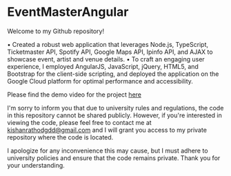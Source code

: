 # EventMasterAngular
Welcome to my Github repository!

• Created a robust web application that leverages Node.js, TypeScript, Ticketmaster API, Spotify API, Google Maps API, Ipinfo API,
and AJAX to showcase event, artist and venue details.
• To craft an engaging user experience, I employed AngularJS, JavaScript, jQuery, HTML5, and Bootstrap for the client-side
scripting, and deployed the application on the Google Cloud platform for optimal performance and accessibility.

Please find the demo video for the project [here](https://drive.google.com/file/d/10sAQWYjTvnbFYkPwOZ__SQ0S6WfSk0MI/view?usp=share_link)

I'm sorry to inform you that due to university rules and regulations, the code in this repository cannot be shared publicly. However, if you're interested in viewing the code, please feel free to contact me at <a href="mailto:kishanrathodgdd@gmail.com?">kishanrathodgdd@gmail.com</a> and I will grant you access to my private repository where the code is located.

I apologize for any inconvenience this may cause, but I must adhere to university policies and ensure that the code remains private. Thank you for your understanding.


